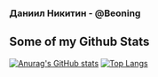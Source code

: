 ### Даниил Никитин - @Beoning

## Some of my Github Stats
[![Anurag's GitHub stats](https://github-readme-stats.vercel.app/api?username=Beoning&show_icons=true&theme=radical&layout=compact&hide=prs)](https://github.com/anuraghazra/github-readme-stats) [![Top Langs](https://github-readme-stats.vercel.app/api/top-langs/?username=Beoning&layout=compact&theme=radical)](https://github.com/anuraghazra/github-readme-stats)
